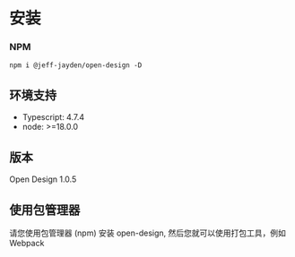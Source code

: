 # 安装

### NPM
```` shell
npm i @jeff-jayden/open-design -D
````

## 环境支持
- Typescript: 4.7.4
- node: >=18.0.0

## 版本
Open Design 1.0.5

## 使用包管理器
请您使用包管理器 (npm) 安装 open-design, 然后您就可以使用打包工具，例如 Webpack

